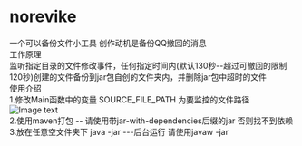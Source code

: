 # norevike
一个可以备份文件小工具 创作动机是备份QQ撤回的消息<br />
工作原理 <br />
    监听指定目录的文件修改事件，任何指定时间内(默认130秒--超过可撤回的限制120秒)创建的文件备份到jar包自创的文件夹内，并删除jar包中超时的文件<br />
使用介绍 <br />
    1.修改Main函数中的变量 SOURCE_FILE_PATH 为要监控的文件路径<br />
    ![Image text](https://github.com/UncleWangKing/norevoke/blob/master/img-folder/step1.png)<br />
    2.使用maven打包 -- 请使用带jar-with-dependencies后缀的jar 否则找不到依赖<br />
    3.放在任意空文件夹下 java -jar ---后台运行 请使用javaw -jar
